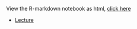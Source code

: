 View the R-markdown notebook as html, [click here](https://htmlpreview.github.io/?https://github.com/krabberod/BIO9905MERG1_V25/blob/main/Lectures/Networks/Networks_Rnotebook.nb.html)

- [Lecture](./../Lecture_pdfs/Krabberod_Networks_Bio9905_V25.pdf)